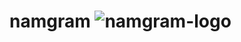 # namgram ![namgram-logo](https://cdn.discordapp.com/attachments/777890574253817889/792441180054749224/e52d18ae-4e0c-40cf-8d30-07396304f4e0_200x200.png)
